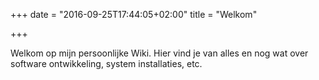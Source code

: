 +++
date = "2016-09-25T17:44:05+02:00"
title = "Welkom"

+++

Welkom op mijn persoonlijke Wiki. Hier vind je van alles en nog wat over software
ontwikkeling, system installaties, etc.

